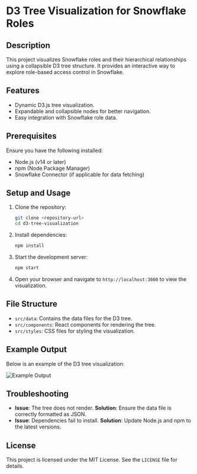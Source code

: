 # D3 Tree Visualization for Snowflake Roles

## Description
This project visualizes Snowflake roles and their hierarchical relationships using a collapsible D3 tree structure. It provides an interactive way to explore role-based access control in Snowflake.

## Features
- Dynamic D3.js tree visualization.
- Expandable and collapsible nodes for better navigation.
- Easy integration with Snowflake role data.

## Prerequisites
Ensure you have the following installed:
- Node.js (v14 or later)
- npm (Node Package Manager)
- Snowflake Connector (if applicable for data fetching)

## Setup and Usage
1. Clone the repository:
   ```bash
   git clone <repository-url>
   cd d3-tree-visualization
   ```
2. Install dependencies:
   ```bash
   npm install
   ```
3. Start the development server:
   ```bash
   npm start
   ```
4. Open your browser and navigate to `http://localhost:3000` to view the visualization.

## File Structure
- `src/data`: Contains the data files for the D3 tree.
- `src/components`: React components for rendering the tree.
- `src/styles`: CSS files for styling the visualization.

## Example Output
Below is an example of the D3 tree visualization:

![Example Output](path/to/example-output.png)

## Troubleshooting
- **Issue**: The tree does not render.
  **Solution**: Ensure the data file is correctly formatted as JSON.
- **Issue**: Dependencies fail to install.
  **Solution**: Update Node.js and npm to the latest versions.

## License
This project is licensed under the MIT License. See the `LICENSE` file for details.
